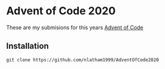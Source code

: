 # Advent of Code 2020

These are my submisions for this years [Advent of Code](https://adventofcode.com/)

## Installation
```
git clone https://github.com/nlatham1999/AdventOfCode2020
```

